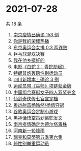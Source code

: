 # 2021-07-28

共 18 条

<!-- BEGIN ZHIHUSEARCH -->
<!-- 最后更新时间 Wed Jul 28 2021 14:13:58 GMT+0800 (China Standard Time) -->
1. [南京疫情已确诊 153 例](https://www.zhihu.com/search?q=南京)
1. [你是我的荣耀热播](https://www.zhihu.com/search?q=你是我的荣耀)
1. [东京奥运会女排 0:3 两连败](https://www.zhihu.com/search?q=女排)
1. [乒乓球混双决赛](https://www.zhihu.com/search?q=乒乓球)
1. [我在他乡挺好的](https://www.zhihu.com/search?q=我在他乡挺好)
1. [电影《白蛇 2：青蛇劫起》](https://www.zhihu.com/search?q=青蛇)
1. [特朗普炮轰跨性别运动员](https://www.zhihu.com/search?q=跨性别运动员)
1. [四川新增本土确诊 3 例](https://www.zhihu.com/search?q=四川疫情)
1. [运动员带《巫师》项链获金牌](https://www.zhihu.com/search?q=巫师3)
1. [中国组合赛艇女子四人双桨夺金](https://www.zhihu.com/search?q=赛艇)
1. [仙剑奇侠传七官宣定档](https://www.zhihu.com/search?q=仙剑奇侠传七)
1. [奥运射击杨皓然/杨倩夺冠](https://www.zhihu.com/search?q=混合团体10米气步枪)
1. [谷歌奥运会定制小游戏](https://www.zhihu.com/search?q=涂鸦冠军岛运动会)
1. [黑神话悟空策划离职发文](https://www.zhihu.com/search?q=黑神话：悟空)
1. [南京疫情确定为德尔塔毒株](https://www.zhihu.com/search?q=江苏疫情)
1. [河南新一轮降雨](https://www.zhihu.com/search?q=河南暴雨)
1. [瑞克和莫蒂第五季第六集](https://www.zhihu.com/search?q=瑞克和莫蒂)
1. [跨性别举重运动员](https://www.zhihu.com/search?q=跨性别运动员)
<!-- END ZHIHUSEARCH -->
